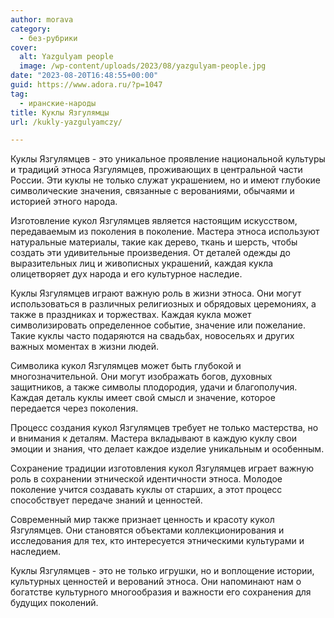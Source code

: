 ```yaml
---
author: morava
category:
  - без-рубрики
cover:
  alt: Yazgulyam people
  image: /wp-content/uploads/2023/08/yazgulyam-people.jpg
date: "2023-08-20T16:48:55+00:00"
guid: https://www.adora.ru/?p=1047
tag:
  - иранские-народы
title: Куклы Язгулямцы
url: /kukly-yazgulyamczy/

---
```

Куклы Язгулямцев \- это уникальное проявление национальной культуры и традиций этноса Язгулямцев, проживающих в центральной части России. Эти куклы не только служат украшением, но и имеют глубокие символические значения, связанные с верованиями, обычаями и историей этного народа.

Изготовление кукол Язгулямцев является настоящим искусством, передаваемым из поколения в поколение. Мастера этноса используют натуральные материалы, такие как дерево, ткань и шерсть, чтобы создать эти удивительные произведения. От деталей одежды до выразительных лиц и живописных украшений, каждая кукла олицетворяет дух народа и его культурное наследие.

Куклы Язгулямцев играют важную роль в жизни этноса. Они могут использоваться в различных религиозных и обрядовых церемониях, а также в праздниках и торжествах. Каждая кукла может символизировать определенное событие, значение или пожелание. Такие куклы часто подаряются на свадьбах, новосельях и других важных моментах в жизни людей.

Символика кукол Язгулямцев может быть глубокой и многозначительной. Они могут изображать богов, духовных защитников, а также символы плодородия, удачи и благополучия. Каждая деталь куклы имеет свой смысл и значение, которое передается через поколения.

Процесс создания кукол Язгулямцев требует не только мастерства, но и внимания к деталям. Мастера вкладывают в каждую куклу свои эмоции и знания, что делает каждое изделие уникальным и особенным.

Сохранение традиции изготовления кукол Язгулямцев играет важную роль в сохранении этнической идентичности этноса. Молодое поколение учится создавать куклы от старших, а этот процесс способствует передаче знаний и ценностей.

Современный мир также признает ценность и красоту кукол Язгулямцев. Они становятся объектами коллекционирования и исследования для тех, кто интересуется этническими культурами и наследием.

Куклы Язгулямцев \- это не только игрушки, но и воплощение истории, культурных ценностей и верований этноса. Они напоминают нам о богатстве культурного многообразия и важности его сохранения для будущих поколений.
